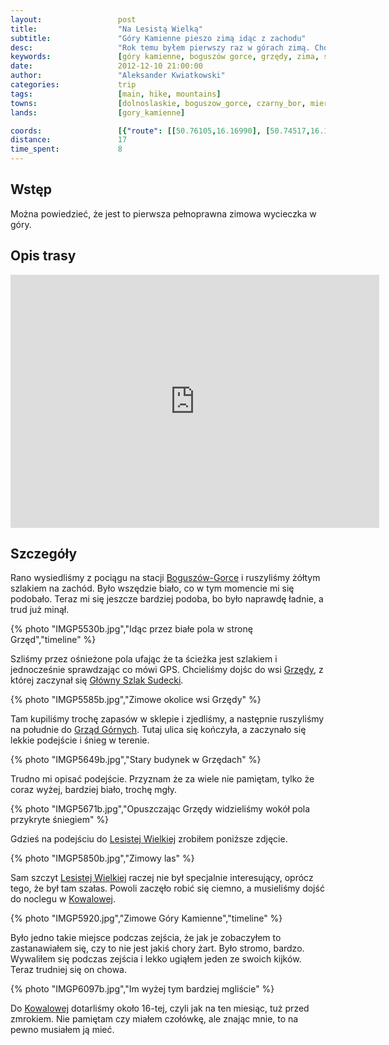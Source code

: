 ```yaml
---
layout:                 post
title:                  "Na Lesistą Wielką"
subtitle:               "Góry Kamienne pieszo zimą idąc z zachodu"
desc:                   "Rok temu byłem pierwszy raz w górach zimą. Chociaż to był raczej krótki spacer w najpopularniejszej częsci Karkonoszy. Postanowiłem, że warto by spróbować coś poważniejszego niż tylko zwykły spacer. Wybrałem Góry Kamienne gdyż nie są tak wysokie, są mało popularne i nigdy nie byłem."
keywords:               [góry kamienne, boguszów gorce, grzędy, zima, śnieg, sudety, ośnieżone pola]
date:                   2012-12-10 21:00:00
author:                 "Aleksander Kwiatkowski"
categories:             trip
tags:                   [main, hike, mountains]
towns:                  [dolnoslaskie, boguszow_gorce, czarny_bor, mieroszow]
lands:                  [gory_kamienne]

coords:                 [{"route": [[50.76105,16.16990], [50.74517,16.16728], [50.73827,16.14261], [50.72007,16.15801], [50.70213,16.17827], [50.70221,16.19265], [50.69091,16.19874], [50.68917,16.20719]], "type": "hike"}]
distance:               17
time_spent:             8
---
```


[wiki-boguszow-gorce]:  https://pl.wikipedia.org/wiki/Bogusz%C3%B3w-Gorce
[wiki-grzedy]:          https://pl.wikipedia.org/wiki/Grz%C4%99dy_(wojew%C3%B3dztwo_dolno%C5%9Bl%C4%85skie)
[wiki-gss]:             https://pl.wikipedia.org/wiki/G%C5%82%C3%B3wny_Szlak_Sudecki
[wiki-grzedy-gorne]:    https://pl.wikipedia.org/wiki/Grz%C4%99dy_G%C3%B3rne
[wiki-lesista]:         https://pl.wikipedia.org/wiki/Lesista_Wielka
[wiki-kowalowa]:        https://pl.wikipedia.org/wiki/Kowalowa_(wojew%C3%B3dztwo_dolno%C5%9Bl%C4%85skie)

Wstęp
-----

Można powiedzieć, że jest to pierwsza pełnoprawna zimowa wycieczka w góry.

Opis trasy
----------

<iframe height='405' width='590' frameborder='0' allowtransparency='true' scrolling='no' src='https://www.strava.com/activities/333296249/embed/917f5ab5a90edd62794b8bf919fa5bce4c5e634e'></iframe>

Szczegóły
---------

Rano wysiedliśmy z pociągu na stacji [Boguszów-Gorce][wiki-boguszow-gorce] i ruszyliśmy żółtym szlakiem na zachód.
Było wszędzie biało, co w tym momencie mi się podobało. Teraz mi się jeszcze bardziej podoba, bo było naprawdę
ładnie, a trud już minął.

{% photo "IMGP5530b.jpg","Idąc przez białe pola w stronę Grzęd","timeline" %}

Szliśmy przez ośnieżone pola ufając że ta ścieżka jest szlakiem i jednocześnie sprawdzając co mówi GPS.
Chcieliśmy dojśc do wsi [Grzędy][wiki-grzedy], z której zaczynał się [Główny Szlak Sudecki][wiki-gss].

{% photo "IMGP5585b.jpg","Zimowe okolice wsi Grzędy" %}

Tam kupiliśmy trochę zapasów w sklepie i zjedliśmy, a następnie ruszyliśmy na południe do
[Grząd Górnych][wiki-grzedy-gorne]. Tutaj ulica się kończyła, a zaczynało się lekkie podejście
i śnieg w terenie.

{% photo "IMGP5649b.jpg","Stary budynek w Grzędach" %}

Trudno mi opisać podejście. Przyznam że za wiele nie pamiętam, tylko że coraz wyżej, bardziej biało, trochę mgły.

{% photo "IMGP5671b.jpg","Opuszczając Grzędy widzieliśmy wokół pola przykryte śniegiem" %}

Gdzieś na podejściu do [Lesistej Wielkiej][wiki-lesista] zrobiłem poniższe zdjęcie.

{% photo "IMGP5850b.jpg","Zimowy las" %}

Sam szczyt [Lesistej Wielkiej][wiki-lesista] raczej nie był specjalnie interesujący, oprócz tego, że był tam szałas.
Powoli zaczęło robić się ciemno, a musieliśmy dojść do noclegu w [Kowalowej][wiki-kowalowa].

{% photo "IMGP5920.jpg","Zimowe Góry Kamienne","timeline" %}

Było jedno takie miejsce podczas zejścia, że jak je zobaczyłem to zastanawiałem się, czy to nie jest jakiś
chory żart. Było stromo, bardzo. Wywaliłem się podczas zejścia i lekko ugiąłem jeden ze swoich kijków.
Teraz trudniej się on chowa.

{% photo "IMGP6097b.jpg","Im wyżej tym bardziej mgliście" %}

Do [Kowalowej][wiki-kowalowa] dotarliśmy około 16-tej, czyli jak na ten miesiąc, tuż przed zmrokiem. Nie pamiętam czy
miałem czołówkę, ale znając mnie, to na pewno musiałem ją mieć.
